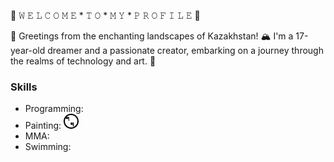 🌟 𝚆 𝙴 𝙻 𝙲 𝙾 𝙼 𝙴 
                 * 𝚃 𝙾 
                       * 𝙼 𝚈 
                             * 𝙿 𝚁 𝙾 𝙵 𝙸 𝙻 𝙴​ 👾

👋 Greetings from the enchanting landscapes of Kazakhstan! 🏔️ I'm a 17-year-old dreamer and a passionate creator, embarking on a journey through the realms of technology and art. 🚀

### Skills

- Programming: <i class="fab fa-python"></i> <i class="fab fa-js"></i>
- Painting: <svg xmlns="http://www.w3.org/2000/svg" width="24" height="24" viewBox="0 0 24 24"><path d="M12 0C5.383 0 0 5.383 0 12s5.383 12 12 12 12-5.383 12-12S18.617 0 12 0zm0 22c-5.523 0-10-4.477-10-10S6.477 2 12 2s10 4.477 10 10-4.477 10-10 10zm-2.262-10.884h-2.11V8.035c0-.5.04-.973.157-1.403h-.04c-.63 1.066-1.36 1.672-2.58 1.672-1.09 0-1.772-.646-1.772-1.626 0-1.08.695-1.773 1.76-1.773.707 0 1.288.29 1.68.89.076.123.133.23.15.33h.04c.1-.297.157-.606.157-.88V5.116h1.552v5.242zm4.442 6.898c-1.416 0-2.35-.74-2.675-1.45h-.04V15.98h1.644v-.573c0-.61.32-.94.846-.94.548 0 .875.374.875.94v4.32c0 .2-.04.416-.09.572h1.526a3.1 3.1 0 01-.06-.572v-3.986c0-1.383-.56-2.12-1.55-2.12zm-2.89-3.3c0-.582.374-.988.95-.988.54 0 .882.364.882.988v2.095c0 .627-.342 1.005-.882 1.005-.576 0-.95-.378-.95-1.005v-2.095z"/></svg>
- MMA: <i class="fas fa-fist-raised"></i>
- Swimming: <i class="fas fa-swimmer"></i>
